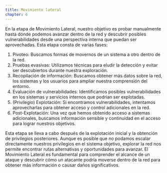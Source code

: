 ```yaml
---
title: Movimiento lateral
chapter: 6
---
```


En la etapa de Movimiento Lateral, nuestro objetivo es probar manualmente hasta dónde podemos avanzar dentro de la red y descubrir posibles vulnerabilidades desde una perspectiva interna que puedan ser aprovechadas. Esta etapa consta de varias fases:

1.  Pivoteo: Buscamos formas de movernos de un sistema a otro dentro de la red.
2.  Pruebas evasivas: Utilizamos técnicas para eludir la detección y evitar ser descubiertos durante nuestra exploración.
3.  Recopilación de información: Buscamos obtener más datos sobre la red, los sistemas y los usuarios para ampliar nuestra comprensión del entorno.
4.  Evaluación de vulnerabilidades: Identificamos posibles vulnerabilidades en los sistemas y servicios internos que podrían ser explotadas.
5.  (Privilegio) Explotación: Si encontramos vulnerabilidades, intentamos aprovecharlas para obtener acceso y control adicionales en la red.
6.  Post-Explotación: Una vez que hemos obtenido acceso a sistemas adicionales, buscamos información sensible y continuidad en el acceso para lograr nuestros objetivos.

Esta etapa se lleva a cabo después de la explotación inicial y la obtención de privilegios posteriores. Aunque es posible que no podamos escalar directamente nuestros privilegios en el sistema objetivo, explorar la red nos permite encontrar rutas alternativas y oportunidades para avanzar. El Movimiento Lateral es fundamental para comprender el alcance de un ataque y descubrir cómo un atacante podría moverse dentro de la red para obtener más información o causar daños significativos.